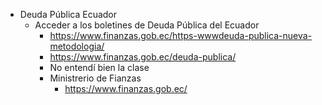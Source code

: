 - Deuda Pública Ecuador
	- Acceder a los boletines de Deuda Pública del Ecuador
		- https://www.finanzas.gob.ec/https-wwwdeuda-publica-nueva-metodologia/
		- https://www.finanzas.gob.ec/deuda-publica/
		- No entendí bien la clase
		- Ministrerio de Fianzas
			- https://www.finanzas.gob.ec/